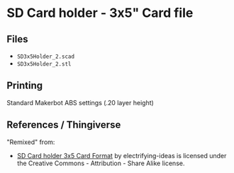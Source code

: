 
# SD Card holder - 3x5" Card file

## Files

 - `SD3x5Holder_2.scad`
 - `SD3x5Holder_2.stl`


## Printing

Standard Makerbot ABS settings (.20 layer height)


## References / Thingiverse


"Remixed" from:

 - [SD Card holder 3x5 Card Format](http://www.thingiverse.com/thing:1830308/) by electrifying-ideas is licensed under the Creative Commons - Attribution - Share Alike license.
